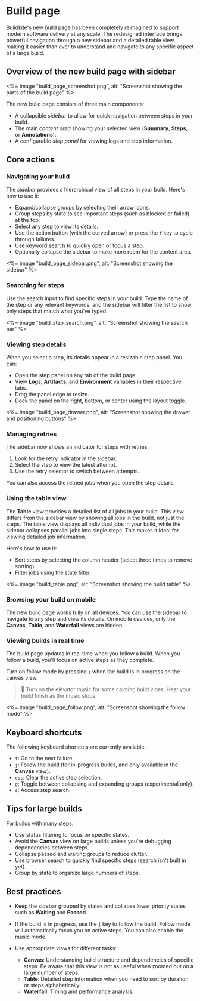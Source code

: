 # Build page

Buildkite's new build page has been completely reimagined to support modern software delivery at any scale. The redesigned interface brings powerful navigation through a new sidebar and a detailed table view, making it easier than ever to understand and navigate to any specific aspect of a large build.

## Overview of the new build page with sidebar

<%= image "build_page_screenshot.png", alt: "Screenshot showing the parts of the build page" %>

The new build page consists of three main components:

- A collapsible _sidebar_ to allow for quick navigation between steps in your build.
- The main _content area_ showing your selected view (**Summary**, **Steps**, or **Annotations**).
- A configurable _step panel_ for viewing logs and step information.

## Core actions

### Navigating your build

The _sidebar_ provides a hierarchical view of all steps in your build. Here's how to use it:

- Expand/collapse groups by selecting their arrow icons.
- Group steps by state to see important steps (such as blocked or failed) at the top.
- Select any step to view its details.
- Use the action button (with the curved arrow) or press the `f` key to cycle through failures.
- Use keyword search to quickly open or focus a step.
- Optionally collapse the sidebar to make more room for the content area.

<%= image "build_page_sidebar.png", alt: "Screenshot showing the sidebar" %>

### Searching for steps

Use the search input to find specific steps in your build. Type the name of the step or any relevant keywords, and the sidebar will filter the list to show only steps that match what you've typed.

<%= image "build_step_search.png", alt: "Screenshot showing the search bar" %>

### Viewing step details

When you select a step, its details appear in a resizable step panel. You can:

- Open the step panel on any tab of the build page.
- View **Log**s, **Artifacts**, and **Environment** variables in their respective tabs.
- Drag the panel edge to resize.
- Dock the panel on the right, bottom, or center using the layout toggle.

<%= image "build_page_drawer.png", alt: "Screenshot showing the drawer and positioning buttons" %>

### Managing retries

The sidebar now shows an indicator for steps with retries.

1. Look for the retry indicator in the sidebar.
1. Select the step to view the latest attempt.
1. Use the retry selector to switch between attempts.

You can also access the retried jobs when you open the step details.

### Using the table view

The **Table** view provides a detailed list of all jobs in your build. This view differs from the sidebar view by showing all jobs in the build, not just the steps. The table view displays all individual jobs in your build, while the sidebar collapses parallel jobs into single steps. This makes it ideal for viewing detailed job information.

Here's how to use it:

- Sort steps by selecting the column header (select three times to remove sorting).
- Filter jobs using the state filter.

<%= image "build_table.png", alt: "Screenshot showing the build table" %>

### Browsing your build on mobile

The new build page works fully on all devices. You can use the sidebar to navigate to any step and view its details. On mobile devices, only the **Canvas**, **Table**, and **Waterfall** views are hidden.

### Viewing builds in real time

The build page updates in real time when you follow a build. When you follow a build, you'll focus on active steps as they complete.

Turn on follow mode by pressing `j` when the build is in progress on the canvas view.

> 📘
> Turn on the elevator music for some calming build vibes. Hear your build finish as the music stops.

<%= image "build_page_follow.png", alt: "Screenshot showing the follow mode" %>

## Keyboard shortcuts

The following keyboard shortcuts are currently available:

- `f`: Go to the next failure.
- `j`: Follow the build (for in-progress builds, and only available in the **Canvas** view).
- `esc`: Clear the active step selection.
- `g`: Toggle between collapsing and expanding groups (experimental only).
- `s`: Access step search.

## Tips for large builds

For builds with many steps:

- Use status filtering to focus on specific states.
- Avoid the **Canvas** view on large builds unless you're debugging dependencies between steps.
- Collapse passed and waiting groups to reduce clutter.
- Use browser search to quickly find specific steps (search isn't built in yet).
- Group by state to organize large numbers of steps.

## Best practices

- Keep the sidebar grouped by states and collapse lower priority states such as **Waiting** and **Passed**.
- If the build is in progress, use the `j` key to follow the build. Follow mode will automatically focus you on active steps. You can also enable the music mode.
- Use appropriate views for different tasks:

    * **Canvas**: Understanding build structure and dependencies of specific steps. Be aware that this view is not as useful when zoomed out on a large number of steps.
    * **Table**: Detailed step information when you need to sort by duration or steps alphabetically.
    * **Waterfall**: Timing and performance analysis.

